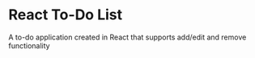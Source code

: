 # React To-Do List
A to-do application created in React that supports add/edit and remove functionality
